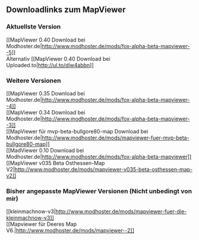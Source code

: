 ## Downloadlinks zum MapViewer 
### Aktuellste Version  
[[MapViewer 0.40 Download bei Modhoster.de|http://www.modhoster.de/mods/fox-alpha-beta-mapviewer--5]]   
Alternativ [[MapViewer 0.40 Download bei Uploaded.to|http://ul.to/diw4abbn]]   

### Weitere Versionen
[[MapViewer 0.35 Download bei Modhoster.de|http://www.modhoster.de/mods/fox-alpha-beta-mapviewer--4]]  
[[MapViewer 0.34 Download bei Modhoster.de|http://www.modhoster.de/mods/fox-alpha-beta-mapviewer--3]]  
[[MapViewer für mvp-beta-bullgore80-map Download bei Modhoster.de|http://www.modhoster.de/mods/mapviewer-fuer-mvp-beta-bullgore80-map]]  
[[MadViewer 0.10 Download bei Modhoster.de|http://www.modhoster.de/mods/fox-alpha-beta-mapviewer]]  
[[MapViewer v035 Beta Osthessen-Map V2|http://www.modhoster.de/mods/mapviewer-v035-beta-osthessen-map-v2]]  

### Bisher angepasste MapViewer Versionen (Nicht unbedingt von mir)
[[kleinmachnow-v3|http://www.modhoster.de/mods/mapviewer-fuer-die-kleinmachnow-v3]]  
[[Mapviewer für Deeres Map V6.|http://www.modhoster.de/mods/mapviewer--2]]  